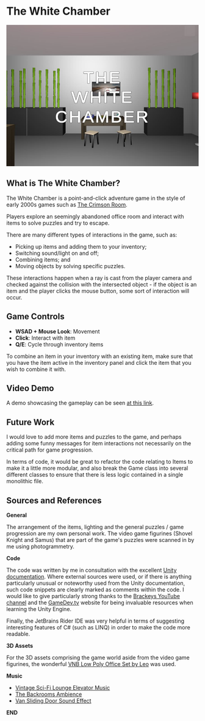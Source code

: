 # The White Chamber
![](./readme_images/whitechamber.JPG)

## **What is The White Chamber?**

The White Chamber is a point-and-click adventure game in the style of early 2000s games such as [The Crimson Room](https://www.youtube.com/watch?v=PlhNR7hRHt4). 

Players explore an seemingly abandoned office room and interact with items to solve puzzles and try to escape. 

There are many different types of interactions in the game, such as:
* Picking up items and adding them to your inventory;
* Switching sound/light on and off;
* Combining items; and
* Moving objects by solving specific puzzles.

These interactions happen when a ray is cast from the player camera and checked against the collision with the intersected object - if the object is an item and the player clicks the mouse button, some sort of interaction will occur.

## **Game Controls**

* **WSAD + Mouse Look**: Movement
* **Click**: Interact with item
* **Q/E**: Cycle through inventory items

To combine an item in your inventory with an existing item, make sure that you have the item active in the inventory panel and click the item that you wish to combine it with.

## **Video Demo**

A demo showcasing the gameplay can be seen [at this link](https://www.youtube.com/watch?v=nsmZH-oyGr8).

## **Future Work**

I would love to add more items and puzzles to the game, and perhaps adding some funny messages for item interactions not necessarily on the critical path for game progression. 

In terms of code, it would be great to refactor the code relating to Items to make it a little more modular, and also break the Game class into several different classes to ensure that there is less logic contained in a single monolithic file.


## **Sources and References**

**General**

The arrangement of the items, lighting and the general puzzles / game progression are my own personal work. The video game figurines (Shovel Knight and Samus) that are part of the game's puzzles were scanned in by me using photogrammetry.

**Code**

The code was written by me in consultation with the excellent [Unity documentation](https://docs.unity.com/). Where external sources were used, or if there is anything particularly unusual or noteworthy used from the Unity documentation, such code snippets are clearly marked as comments within the code. I would like to give particularly strong thanks to the [Brackeys YouTube channel](https://www.youtube.com/c/Brackeys) and the [GameDev.tv](https://www.gamedev.tv/) website for being invaluable resources when learning the Unity Engine. 

Finally, the JetBrains Rider IDE was very helpful in terms of suggesting interesting features of C# (such as LINQ) in order to make the code more readable.

**3D Assets**

For the 3D assets comprising the game world aside from the video game figurines, the wonderful [VNB Low Poly Office Set by Leo](https://vnbp.itch.io/low-poly-3d-office-set-vnb) was used.

**Music**

* [Vintage Sci-Fi Lounge Elevator Music](https://www.youtube.com/watch?v=l-gpQks9MME)
* [The Backrooms Ambience](https://www.youtube.com/watch?v=QoHScO6NaEw)
* [Van Sliding Door Sound Effect](https://www.youtube.com/watch?v=QOjnc8ldnS8)

**END**
